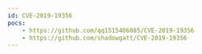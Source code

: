 ```yaml
---
id: CVE-2019-19356
pocs:
    - https://github.com/qq1515406085/CVE-2019-19356
    - https://github.com/shadowgatt/CVE-2019-19356
---
```

